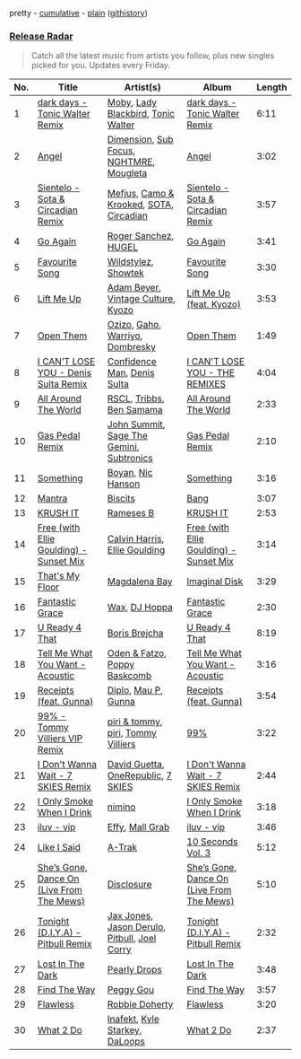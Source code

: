 pretty - [cumulative](/playlists/cumulative/Release%20Radar.md) - [plain](/playlists/plain/37i9dQZEVXbsudmxBFKW7G) ([githistory](https://github.githistory.xyz/vitokorn/spotify-playlist-archive/blob/master/playlists/plain/37i9dQZEVXbsudmxBFKW7G))
### [Release Radar](https://open.spotify.com/playlist/37i9dQZEVXbsudmxBFKW7G)

> Catch all the latest music from artists you follow, plus new singles picked for you. Updates every Friday.

| No. | Title | Artist(s) | Album | Length |
|---|---|---|---|---|
| 1 | [dark days - Tonic Walter Remix](https://open.spotify.com/track/1l5tfsivI4VRKziSLLBIqY) | [Moby](https://open.spotify.com/artist/3OsRAKCvk37zwYcnzRf5XF), [Lady Blackbird](https://open.spotify.com/artist/0CcvfJAMRa28MnCnujCdXQ), [Tonic Walter](https://open.spotify.com/artist/6HfRl1vZ3mVDGkXb7Pknjv) | [dark days - Tonic Walter Remix](https://open.spotify.com/album/5JLSi9yzNkDo4n2IwCwnCD) | 6:11 |
| 2 | [Angel](https://open.spotify.com/track/5V00ZhzyrSKM6WSBn44gE3) | [Dimension](https://open.spotify.com/artist/1QMgre3BHX161ZHtWMUu6S), [Sub Focus](https://open.spotify.com/artist/0QaSiI5TLA4N7mcsdxShDO), [NGHTMRE](https://open.spotify.com/artist/76M2Ekj8bG8W7X2nbx2CpF), [Mougleta](https://open.spotify.com/artist/4gmndqcVVyxmzgOunTiuAD) | [Angel](https://open.spotify.com/album/1l8lYGYLSYgh5vdfxJjvBc) | 3:02 |
| 3 | [Sientelo - Sota & Circadian Remix](https://open.spotify.com/track/25Ct5BPQbhZiNEBe8cmXcm) | [Mefjus](https://open.spotify.com/artist/54qqaSH6byJIb8eFWxe3Pj), [Camo & Krooked](https://open.spotify.com/artist/2N8IPNZTiNo3nj4mreOlHU), [SOTA](https://open.spotify.com/artist/78UYwUXnotbqcp2NTxjujP), [Circadian](https://open.spotify.com/artist/1YrGu3E2y8jG5JJFlDEWFE) | [Sientelo - Sota & Circadian Remix](https://open.spotify.com/album/6ANG5taElvY28rBOx4GaQx) | 3:57 |
| 4 | [Go Again](https://open.spotify.com/track/1UX8fLMyjf4keyBNNg2dd7) | [Roger Sanchez](https://open.spotify.com/artist/1HT9k1ZSUL9IczSstOAgWJ), [HUGEL](https://open.spotify.com/artist/5PlfkPxwCpRRWQJBxCa0By) | [Go Again](https://open.spotify.com/album/0AmyHld9NcSRLBm5VMXgWS) | 3:41 |
| 5 | [Favourite Song](https://open.spotify.com/track/5jt7ngF0zlquhwOMqvUv8I) | [Wildstylez](https://open.spotify.com/artist/0wr85NuJuAYZsRzP1lJgiV), [Showtek](https://open.spotify.com/artist/3gk0OYeLFWYupGFRHqLSR7) | [Favourite Song](https://open.spotify.com/album/7zY6hCEcLzK3WDmYTBVNhX) | 3:30 |
| 6 | [Lift Me Up](https://open.spotify.com/track/0IxBytxMiyOhfK8yvonEPp) | [Adam Beyer](https://open.spotify.com/artist/1btv9qmIpbp7q1ixCYNdHu), [Vintage Culture](https://open.spotify.com/artist/28uJnu5EsrGml2tBd7y8ts), [Kyozo](https://open.spotify.com/artist/6RvOjSdkA47bpr5qejYm1v) | [Lift Me Up (feat. Kyozo)](https://open.spotify.com/album/62dbLJwnEArDhNjiCFgMxA) | 3:53 |
| 7 | [Open Them](https://open.spotify.com/track/3jRmkKS6g8m1QCF5qc0C7P) | [Ozizo](https://open.spotify.com/artist/5mQpQplFegvzGUXOlfH1hO), [Gaho](https://open.spotify.com/artist/3ybZTNrlK0QhL4rBxfLHOc), [Warriyo](https://open.spotify.com/artist/153gpNcKRhv5Cn30q375Mr), [Dombresky](https://open.spotify.com/artist/2GVtgxcx7jg5xVCZsIHSGN) | [Open Them](https://open.spotify.com/album/0G7l3f6LlR58byl2EX5aGt) | 1:49 |
| 8 | [I CAN’T LOSE YOU - Denis Sulta Remix](https://open.spotify.com/track/0zcl6vMNh2tWXyR0nuII9t) | [Confidence Man](https://open.spotify.com/artist/0RwXnFrEoI8tltFvYpJgP6), [Denis Sulta](https://open.spotify.com/artist/7cDu9zG1gVQrMdSGBAhzvn) | [I CAN'T LOSE YOU - THE REMIXES](https://open.spotify.com/album/6dAbaGFIidEtnIJ6R0Yemz) | 4:04 |
| 9 | [All Around The World](https://open.spotify.com/track/2Q23SEj6CPt1i9AIHLElCk) | [RSCL](https://open.spotify.com/artist/5pkU7zjIzHgfN1n91e51r3), [Tribbs](https://open.spotify.com/artist/6iqDK7aHVlwGGgPmcdSK5L), [Ben Samama](https://open.spotify.com/artist/3MICPvsOVZdedC4KnDT0S4) | [All Around The World](https://open.spotify.com/album/7AMhvpt13Huj5IMW8JH3vg) | 2:33 |
| 10 | [Gas Pedal Remix](https://open.spotify.com/track/18SVzej2aT7rf04XvCs7CB) | [John Summit](https://open.spotify.com/artist/7kNqXtgeIwFtelmRjWv205), [Sage The Gemini](https://open.spotify.com/artist/6d47Z08T4snK50HgTEHo5Z), [Subtronics](https://open.spotify.com/artist/3NJ94iuAmmMjbszODYT6pO) | [Gas Pedal Remix](https://open.spotify.com/album/5nshc7uzMruLtzRAErOway) | 2:10 |
| 11 | [Something](https://open.spotify.com/track/4pf6UyOlaDtySrahgrbzqL) | [Boyan](https://open.spotify.com/artist/0Oro38xoxbaWM8qUopnYoJ), [Nic Hanson](https://open.spotify.com/artist/1NrFTpkB0RvbVLYl0p5Xvc) | [Something](https://open.spotify.com/album/6nQbrIplcsesOfWOoWPP8p) | 3:16 |
| 12 | [Mantra](https://open.spotify.com/track/54J38a4XiM1L8uFat59WvW) | [Biscits](https://open.spotify.com/artist/052B9SONfhoScw7dgYWw5o) | [Bang](https://open.spotify.com/album/1vgBUWkcKXZilezNBE6PnG) | 3:07 |
| 13 | [KRUSH IT](https://open.spotify.com/track/0uQtKVjHTAUfTvZQifzMtg) | [Rameses B](https://open.spotify.com/artist/06EfEcjc0vdvI6VNL0soIO) | [KRUSH IT](https://open.spotify.com/album/2QBhS1MQkWnA3F7NSD0AQn) | 2:53 |
| 14 | [Free (with Ellie Goulding) - Sunset Mix](https://open.spotify.com/track/6ufbHepbCzxKU4x7JTL90n) | [Calvin Harris](https://open.spotify.com/artist/7CajNmpbOovFoOoasH2HaY), [Ellie Goulding](https://open.spotify.com/artist/0X2BH1fck6amBIoJhDVmmJ) | [Free (with Ellie Goulding) - Sunset Mix](https://open.spotify.com/album/0o2FyhW9lFDC6ohrr4pztB) | 3:14 |
| 15 | [That's My Floor](https://open.spotify.com/track/05viacwP18vZkQozDwS5kN) | [Magdalena Bay](https://open.spotify.com/artist/1oPRcJUkloHaRLYx0olBLJ) | [Imaginal Disk](https://open.spotify.com/album/4HTy9WFTYooRjE9giTmzAF) | 3:29 |
| 16 | [Fantastic Grace](https://open.spotify.com/track/0oubtsxktQOuFaFANAM1nn) | [Wax](https://open.spotify.com/artist/36kzCQhGfJzrLuZzrHweNV), [DJ Hoppa](https://open.spotify.com/artist/7zuoqJAXDtNaLzxxm4IShD) | [Fantastic Grace](https://open.spotify.com/album/0Hk7rWTjfLmWDusivXLhH3) | 2:30 |
| 17 | [U Ready 4 That](https://open.spotify.com/track/127C3fm1ruE2yDGo87RExy) | [Boris Brejcha](https://open.spotify.com/artist/6caPJFLv1wesmM7gwK1ACy) | [U Ready 4 That](https://open.spotify.com/album/2io3hZxgdHtvmKTpu9rux2) | 8:19 |
| 18 | [Tell Me What You Want - Acoustic](https://open.spotify.com/track/6GuXEA9LGqkONB7MhQ9tsy) | [Oden & Fatzo](https://open.spotify.com/artist/2YEnrpAWWaNRFumgde1lLH), [Poppy Baskcomb](https://open.spotify.com/artist/4STmXOXUF3UieHU46NWLVt) | [Tell Me What You Want - Acoustic](https://open.spotify.com/album/6TO36KZkUZRtRKNvpOZKGi) | 3:16 |
| 19 | [Receipts (feat. Gunna)](https://open.spotify.com/track/5fiKIc9nFfSt1FsBHrSvWZ) | [Diplo](https://open.spotify.com/artist/5fMUXHkw8R8eOP2RNVYEZX), [Mau P](https://open.spotify.com/artist/0w1sbtZVQoK6GzV4A4OkCv), [Gunna](https://open.spotify.com/artist/2hlmm7s2ICUX0LVIhVFlZQ) | [Receipts (feat. Gunna)](https://open.spotify.com/album/44hwz3eFAgDFt5NzOtBaqd) | 3:54 |
| 20 | [99% - Tommy Villiers VIP Remix](https://open.spotify.com/track/6C6NDLvzREMjqjLbn6hFZ3) | [piri & tommy](https://open.spotify.com/artist/2U6J9Q89i1TNhesKreFD65), [piri](https://open.spotify.com/artist/4DpmPt7gfAAq7WEx0E1X8s), [Tommy Villiers](https://open.spotify.com/artist/4M4KGWKy7pSQ5HaJNCutBN) | [99%](https://open.spotify.com/album/6SOAZ8Z5BHn7Qq1U7rTrJG) | 3:22 |
| 21 | [I Don't Wanna Wait - 7 SKIES Remix](https://open.spotify.com/track/3G7XpDMFDEifPRl1wCGtSY) | [David Guetta](https://open.spotify.com/artist/1Cs0zKBU1kc0i8ypK3B9ai), [OneRepublic](https://open.spotify.com/artist/5Pwc4xIPtQLFEnJriah9YJ), [7 SKIES](https://open.spotify.com/artist/2mmqhYDTD0weseyXUf1QJ5) | [I Don't Wanna Wait - 7 SKIES Remix](https://open.spotify.com/album/51FgHdUI58rBmnRWDvMDpi) | 2:44 |
| 22 | [I Only Smoke When I Drink](https://open.spotify.com/track/39glDGcpBhLVMSsQhvtqHR) | [nimino](https://open.spotify.com/artist/5x0R3zoC09GMiRJomoexLV) | [I Only Smoke When I Drink](https://open.spotify.com/album/05iJvxOa8h8GjGPe5JnvDG) | 3:18 |
| 23 | [iluv - vip](https://open.spotify.com/track/5EK0NIxl44MbInwNNOZCNP) | [Effy](https://open.spotify.com/artist/19SX00qkAvpVQroAka9GI0), [Mall Grab](https://open.spotify.com/artist/7yF6JnFPDzgml2Ytkyl5D7) | [iluv - vip](https://open.spotify.com/album/2MKrr0RMsAUuDfMkHK2ZL2) | 3:46 |
| 24 | [Like I Said](https://open.spotify.com/track/2BwB7yxrTNrubtfTMVjcMu) | [A-Trak](https://open.spotify.com/artist/3TaUSUXn41GixL7zbvrIDt) | [10 Seconds Vol. 3](https://open.spotify.com/album/0onpzeJOcg9RDxcUJ1WQZz) | 5:12 |
| 25 | [She’s Gone, Dance On (Live From The Mews)](https://open.spotify.com/track/6kEQoXJQZnvJk4OB6VJMSm) | [Disclosure](https://open.spotify.com/artist/6nS5roXSAGhTGr34W6n7Et) | [She’s Gone, Dance On (Live From The Mews)](https://open.spotify.com/album/1c15mn8BZMpTwzBIEcS43z) | 5:10 |
| 26 | [Tonight (D.I.Y.A) - Pitbull Remix](https://open.spotify.com/track/5tLCZ73pEFUzxEd1W4DeCs) | [Jax Jones](https://open.spotify.com/artist/4Q6nIcaBED8qUel8bBx6Cr), [Jason Derulo](https://open.spotify.com/artist/07YZf4WDAMNwqr4jfgOZ8y), [Pitbull](https://open.spotify.com/artist/0TnOYISbd1XYRBk9myaseg), [Joel Corry](https://open.spotify.com/artist/6DgP9otnZw5z6daOntINxp) | [Tonight (D.I.Y.A) - Pitbull Remix](https://open.spotify.com/album/0EIZb3DTMZlZt2FLndqpSY) | 2:32 |
| 27 | [Lost In The Dark](https://open.spotify.com/track/63hTGiELUmNseEn3rVWLLi) | [Pearly Drops](https://open.spotify.com/artist/2eMb96S1ZJ1YQ7FhWAzWJL) | [Lost In The Dark](https://open.spotify.com/album/1xCG1fQzBBG833J5JS3NnG) | 3:48 |
| 28 | [Find The Way](https://open.spotify.com/track/0f7ROOquhmSpNgbBeWh0hn) | [Peggy Gou](https://open.spotify.com/artist/2mLA48B366zkELXYx7hcDN) | [Find The Way](https://open.spotify.com/album/11pq24uahxvbUMhXhmRdcN) | 3:57 |
| 29 | [Flawless](https://open.spotify.com/track/0I8ZLNl7Hf51kuOSFJvZIC) | [Robbie Doherty](https://open.spotify.com/artist/2WuXRwEjXIjW5uVZOSxqYS) | [Flawless](https://open.spotify.com/album/6rEA4FyIVN0s5pTj8M8d0R) | 3:20 |
| 30 | [What 2 Do](https://open.spotify.com/track/7qbCfhk0qcrUKMGhUbyFdJ) | [Inafekt](https://open.spotify.com/artist/44ixlcp2r9IHhFqGdcFjOz), [Kyle Starkey](https://open.spotify.com/artist/1crvHImsszKXTJr4wsOPhe), [DaLoops](https://open.spotify.com/artist/309hwGGuwU8SeipNuGNhqn) | [What 2 Do](https://open.spotify.com/album/4qktc8siKG4BCTUOrFX4Po) | 2:37 |